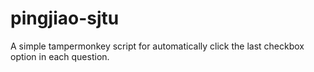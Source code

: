 # pingjiao-sjtu
A simple tampermonkey script for automatically click the last checkbox option in each question.

